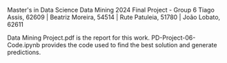 Master's in Data Science
Data Mining 2024
Final Project - Group 6
Tiago Assis, 62609 | Beatriz Moreira, 54514 | Rute Patuleia, 51780 | João Lobato, 62611

Data Mining Project.pdf is the report for this work.
PD-Project-06-Code.ipynb provides the code used to find the best solution and generate predictions.
